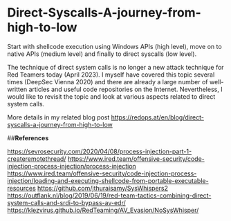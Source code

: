 # Direct-Syscalls-A-journey-from-high-to-low
Start with shellcode execution using Windows APIs (high level), move on to native APIs (medium level) and finally to direct syscalls (low level).

The technique of direct system calls is no longer a new attack technique for Red Teamers today (April 2023). I myself have covered this topic several times (DeepSec Vienna 2020) and there are already a large number of well-written articles and useful code repositories on the Internet. Nevertheless, I would like to revisit the topic and look at various aspects related to direct system calls.

More details in my related blog post https://redops.at/en/blog/direct-syscalls-a-journey-from-high-to-low

##**References** 

https://sevrosecurity.com/2020/04/08/process-injection-part-1-createremotethread/
https://www.ired.team/offensive-security/code-injection-process-injection/process-injection
https://www.ired.team/offensive-security/code-injection-process-injection/loading-and-executing-shellcode-from-portable-executable-resources
https://github.com/jthuraisamy/SysWhispers2
https://outflank.nl/blog/2019/06/19/red-team-tactics-combining-direct-system-calls-and-srdi-to-bypass-av-edr/
https://klezvirus.github.io/RedTeaming/AV_Evasion/NoSysWhisper/
